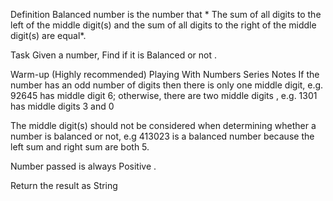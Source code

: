 Definition
Balanced number is the number that * The sum of all digits to the left of the middle digit(s) and the sum of all digits to the right of the middle digit(s) are equal*.

Task
Given a number, Find if it is Balanced or not .

Warm-up (Highly recommended)
Playing With Numbers Series
Notes
If the number has an odd number of digits then there is only one middle digit, e.g. 92645 has middle digit 6; otherwise, there are two middle digits , e.g. 1301 has middle digits 3 and 0

The middle digit(s) should not be considered when determining whether a number is balanced or not, e.g 413023 is a balanced number because the left sum and right sum are both 5.

Number passed is always Positive .

Return the result as String